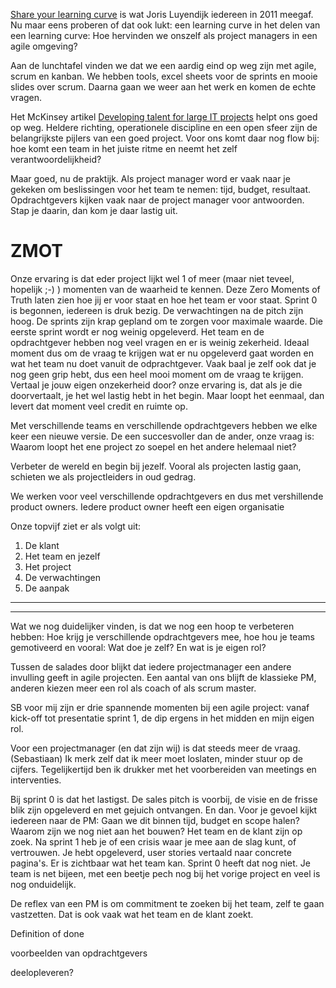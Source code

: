 [Share your learning curve](http://www.tedxamsterdam.com/joris-luyendijk-make-the-world-understandable/) is wat Joris Luyendijk iedereen in 2011 meegaf.  Nu maar eens proberen of dat ook lukt: een learning curve in het delen van een learning curve: Hoe hervinden we onszelf als project managers in een agile omgeving?

Aan de lunchtafel vinden we dat we een aardig eind op weg zijn met agile, scrum en kanban. We hebben tools, excel sheets voor de sprints en mooie slides over scrum. Daarna gaan we weer aan het werk en komen de echte vragen. 

Het McKinsey artikel [Developing talent for large IT projects](http://www.mckinsey.com/Insights/Business_Technology/Developing_talent_for_large_IT_projects?cid=other-eml-alt-mip-mck-oth-1408) helpt ons goed op weg. Heldere richting, operationele discipline en een open sfeer zijn de belangrijkste pijlers van een goed project. Voor ons komt daar nog flow bij: hoe komt een team in het juiste ritme en neemt het zelf verantwoordelijkheid?

Maar goed, nu de praktijk. Als project manager word er vaak naar je gekeken om beslissingen voor het team te nemen: tijd, budget, resultaat. Opdrachtgevers kijken vaak naar de project manager voor antwoorden. Stap je daarin, dan kom je daar lastig uit.

<H1>ZMOT </H1>
Onze ervaring is dat eder project lijkt wel 1 of meer (maar niet teveel, hopelijk ;-) ) momenten van de waarheid te kennen. Deze Zero Moments of Truth laten zien hoe jij er voor staat en hoe het team er voor staat. Sprint 0 is begonnen, iedereen is druk bezig. De verwachtingen na de pitch zijn hoog. De sprints zijn krap gepland om te zorgen voor maximale waarde. Die eerste sprint wordt er nog weinig opgeleverd. Het team en de opdrachtgever hebben nog veel vragen en er is weinig zekerheid. Ideaal moment dus om de vraag te krijgen wat er nu opgeleverd gaat worden en wat het team nu doet vanuit de odprachtgever. Vaak baal je zelf ook dat je nog geen grip hebt, dus een heel mooi moment om de vraag te krijgen. Vertaal je jouw eigen onzekerheid door? onze ervaring is, dat als je die doorvertaalt, je het wel lastig hebt in het begin. Maar loopt het eenmaal, dan levert dat moment veel credit en ruimte op. 



Met verschillende teams en verschillende opdrachtgevers hebben we elke keer een nieuwe versie. De een succesvoller dan de ander, onze vraag is: Waarom loopt het ene project zo soepel en het andere helemaal niet?

Verbeter de wereld en begin bij jezelf. Vooral als projecten lastig gaan, schieten we als projectleiders in oud gedrag. 

We werken voor veel verschillende opdrachtgevers en dus met vershillende product owners. Iedere product owner heeft een eigen organisatie 

Onze topvijf ziet er als volgt uit:
1. De klant
2. Het team en jezelf
3. Het project
4. De verwachtingen
5. De aanpak







----


-----


Wat we nog duidelijker vinden, is dat we nog een hoop te verbeteren hebben: Hoe krijg je verschillende opdrachtgevers mee, hoe hou je teams gemotiveerd en vooral: Wat doe je zelf? En wat is je eigen rol?

Tussen de salades door blijkt dat iedere projectmanager een andere invulling geeft in agile projecten. Een aantal van ons blijft de klassieke PM, anderen kiezen meer een rol als coach of als scrum master.

SB voor mij zijn er drie spannende momenten bij een agile project: vanaf kick-off tot presentatie sprint 1, de dip ergens in het midden en mijn eigen rol. 

Voor een projectmanager (en dat zijn wij) is dat steeds meer de vraag. (Sebastiaan) Ik merk zelf dat ik meer moet loslaten, minder stuur op de cijfers. Tegelijkertijd ben ik drukker met het voorbereiden van meetings en interventies. 

Bij sprint 0 is dat het lastigst. De sales pitch is voorbij, de visie en de frisse blik zijn opgeleverd en met gejuich ontvangen. En dan. Voor je gevoel kijkt iedereen naar de PM: Gaan we dit binnen tijd, budget en scope halen? Waarom zijn we nog niet aan het bouwen? Het team en de klant zijn op zoek. Na sprint 1 heb je of een crisis waar je mee aan de slag kunt, of vertrouwen. Je hebt opgeleverd, user stories vertaald naar concrete pagina's. Er is zichtbaar wat het team kan. Sprint 0 heeft dat nog niet. Je team is net bijeen, met een beetje pech nog bij het vorige project en veel is nog onduidelijk. 

De reflex van een PM is om commitment te zoeken bij het team, zelf te gaan vastzetten. Dat is ook vaak wat het team en de klant zoekt. 

Definition of done

voorbeelden van opdrachtgevers


deelopleveren?





